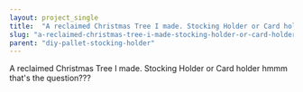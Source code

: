 ```yaml
---
layout: project_single
title:  "A reclaimed Christmas Tree I made. Stocking Holder or Card holder hmmm that's the question???"
slug: "a-reclaimed-christmas-tree-i-made-stocking-holder-or-card-holder-hmmm-thats-the-question"
parent: "diy-pallet-stocking-holder"
---
```

A reclaimed Christmas Tree I made. Stocking Holder or Card holder hmmm that's the question???